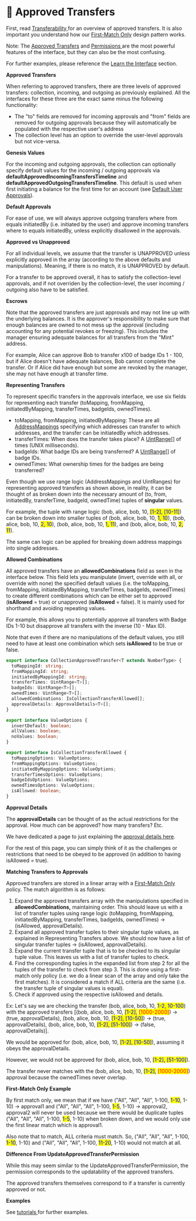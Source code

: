 # 🤝 Approved Transfers

First, read [Transferability ](../../overview/concepts/transferability.md)for an overview of approved transfers. It is also important you understand how our [First-Match Only](first-match-only.md) design pattern works.

Note: The [Approved Transfers](approved-transfers.md) and [Permissions ](../../overview/concepts/manager.md)are the most powerful features of the interface, but they can also be the most confusing.&#x20;

For further examples, please reference the [Learn the Interface](../learn-the-interface/) section.

**Approved Transfers**

When referring to approved transfers, there are three levels of approved transfers: collection, incoming, and outgoing as previously explained. All the interfaces for these three are the exact same minus the following functionality:

* The "to" fields are removed for incoming approvals and "from" fields are removed for outgoing approvals because they will automatically be populated with the respective user's address
* The collection level has an option to override the user-level approvals but not vice-versa.

**Genesis Values**

For the incoming and outgoing approvals, the collection can optionally specify default values for the incoming / outgoing approvals via **defaultApprovedIncomingTransfersTimeline** and **defaultApprovedOutgoingTransfersTimeline**. This default is used when first initiating a balance for the first time for an account (see [Default User Approvals](../learn-the-interface/default-user-approvals.md)).

**Default Approvals**

For ease of use, we will always approve outgoing transfers where from equals initiatedBy (i.e. initiated by the user) and approve incoming transfers where to equals initiatedBy, unless explicitly disallowed in the approvals.

**Approved vs Unapproved**

For all individual levels, we assume that the transfer is UNAPPROVED unless explicitly approved in the array (according to the above defaults and manipulations). Meaning, if there is no match, it is UNAPPROVED by default.

For a transfer to be approved overall, it has to satisfy the collection-level approvals, and if not overriden by the collection-level, the user incoming / outgoing also have to be satisfied.

**Escrows**

Note that the approved transfers are just approvals and may not line up with the underlying balances. It is the approver's responsibility to make sure that enough balances are owned to not mess up the approval (including accounting for any potential revokes or freezing). This includes the manager ensuring adequate balances for all transfers from the "Mint" address.

For example, Alice can approve Bob to transfer x100 of badge IDs 1 - 100, but if Alice doesn't have adequate balances, Bob cannot complete the transfer. Or if Alice did have enough but some are revoked by the manager, she may not have enough at transfer time.

**Representing Transfers**

To represent specific transfers in the approvals interface, we use six fields for representing each transfer (toMapping, fromMapping, initiatedByMapping, transferTimes, badgeIds, ownedTimes).

* toMapping, fromMapping, initiatedByMapping: These are all [AddressMappings](address-mappings.md) specifying which addresses can transfer to which addresses, and the transfer can be initiatedBy which addresses.
* transferTimes: When does the transfer takes place? A [UintRange](uint-ranges.md)\[] of times (UNIX milliseconds).
* badgeIds: What badge IDs are being transferred? A [UintRange](uint-ranges.md)\[] of badge IDs.
* ownedTimes: What ownership times for the badges are being transferred?

Even though we use range logic (AddressMappings and UintRanges) for representing approved transfers as shown above, in reality, it can be thought of as broken down into the necessary amount of (to, from, initiatedBy, transferTime, badgeId, ownedTime) tuples of **singular** values.&#x20;

For example, the tuple with range logic (bob, alice, bob, 10, <mark style="color:blue;">\[1-2], \[10-11]</mark>) can be broken down into smaller tuples of (bob, alice, bob, 10, <mark style="color:blue;">1, 10</mark>), (bob, alice, bob, 10, <mark style="color:blue;">2, 10</mark>), (bob, alice, bob, 10, <mark style="color:blue;">1, 11</mark>), and (bob, alice, bob, 10, <mark style="color:blue;">2, 11</mark>).&#x20;

The same can logic can be applied for breaking down address mappings into single addresses.

**Allowed Combinations**

All approved transfers have an **allowedCombinations** field as seen in the interface below. This field lets you manipulate (invert, override with all, or override with none) the specified default values (i.e. the toMapping, fromMapping, initiatedByMapping, transferTimes, badgeIds, ownedTimes) to create different combinations which can be either set to approved (**isAllowed** = true) or unapproved (**isAllowed** = false). It is mainly used for shorthand and avoiding repeating values.

For example, this allows you to potentially approve all transfers with Badge IDs 1-10 but disapprove all transfers with the inverse (10 - Max ID).&#x20;

Note that even if there are no manipulations of the default values, you still need to have at least one combination which sets **isAllowed** to be true or false.&#x20;

```typescript
export interface CollectionApprovedTransfer<T extends NumberType> {
  toMappingId: string;
  fromMappingId: string;
  initiatedByMappingId: string;
  transferTimes: UintRange<T>[];
  badgeIds: UintRange<T>[];
  ownedTimes: UintRange<T>[];
  allowedCombinations: IsCollectionTransferAllowed[];
  approvalDetails: ApprovalDetails<T>[];
}

export interface ValueOptions {
  invertDefault: boolean;
  allValues: boolean;
  noValues: boolean;
}

export interface IsCollectionTransferAllowed {
  toMappingOptions: ValueOptions;
  fromMappingOptions: ValueOptions;
  initiatedByMappingOptions: ValueOptions;
  transferTimesOptions: ValueOptions;
  badgeIdsOptions: ValueOptions;
  ownedTimesOptions: ValueOptions;
  isAllowed: boolean;
}
```

**Approval Details**

The **approvalDetails** can be thought of as the actual restrictions for the approval. How much can be approved? how many transfers? Etc.

We have dedicated a page to just explaining the [approval details here](approval-options.md).&#x20;

For the rest of this page, you can simply think of it as the challenges or restrictions that need to be obeyed to be approved (in addition to having isAllowed = true).

**Matching Transfers to Approvals**

Approved transfers are stored in a linear array with a [First-Match Only](first-match-only.md) policy. The match algorithm is as follows:

1. Expand the approved transfers array with the manipulations specified in **allowedCombinations,** maintaining order. This should leave us with a list of transfer tuples using range logic (toMapping, fromMapping, initiatedByMapping, transferTimes, badgeIds, ownedTimes) -> (isAllowed, approvalDetails).
2. Expand all approved transfer tuples to their singular tuple values, as explained in Representing Transfers above. We should now have a list of singular transfer tuples -> (isAllowed, approvalDetails).
3. Expand the current transfer tuple that is to be checked to its singular tuple value. This leaves us with a list of transfer tuples to check.
4. Find the corresponding tuples in the expanded list from step 2 for all the tuples of the transfer to check from step 3. This is done using a first-match only policy (i.e. we do a linear scan of the array and only take the first matches). It is considered a match if ALL criteria are the same (i.e. the transfer tuple of singular values is equal).
5. Check if approved using the respective isAllowed and details.

Ex: Let's say we are checking the transfer (bob, alice, bob, 10, <mark style="color:blue;">1-2, 10-100</mark>) with the approved transfers \[(bob, alice, bob, 10, <mark style="color:blue;">\[1-2],</mark> <mark style="color:red;">\[1000-2000]</mark>) -> (true, approvalDetails), (bob, alice, bob, 10, <mark style="color:blue;">\[1-2], \[10-50]</mark>) -> (true, approvalDetails), (bob, alice, bob, 10, <mark style="color:blue;">\[1-2], \[51-100]</mark>) -> (false, approvalDetails)].

We would be approved for (bob, alice, bob, 10, <mark style="color:blue;">\[1-2], \[10-50]</mark>), assuming it obeys the approvalDetails.

However, we would not be approved for (bob, alice, bob, 10, <mark style="color:blue;">\[1-2], \[51-100]</mark>).

The transfer never matches with the (bob, alice, bob, 10, <mark style="color:blue;">\[1-2],</mark> <mark style="color:red;">\[1000-2000]</mark>) approval because the ownedTimes never overlap.

**First-Match Only Example**

By first match only, we mean that if we have ("All", "All", "All", 1-100, <mark style="color:blue;">1-10</mark>, 1-10) -> approval1 and ("All", "All", "All", 1-100, <mark style="color:blue;">1-5</mark>, 1-10) -> approval2, approval2 will never be used because we there would be duplicate tuples ("All", "All", "All", 1-100, <mark style="color:blue;">1-5</mark>, 1-10) when broken down, and we would only use the first linear match which is approval1.

Also note that to match, ALL criteria must match. So, ("All", "All", "All", 1-100, <mark style="color:blue;">1-10</mark>, 1-10) and ("All", "All", "All", 1-100, <mark style="color:blue;">11-20</mark>, 1-10) would not match at all.&#x20;

**Difference From UpdateApprovedTransferPermission**

While this may seem similar to the UpdateApprovedTransferPermission, the permission corresponds to the updatability of the approved transfers.

The approved transfers themselves correspond to if a transfer is currently approved or not.

**Examples**

See [tutorials ](../learn-the-interface/)for further examples.
